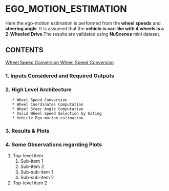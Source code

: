 # EGO_MOTION_ESTIMATION
Here the ego-motion estimation is performed from the **wheel speeds** and **steering angle**. It is assumed that the **vehicle is car-like with 4 wheels is a 2-Wheeled Drive**.The results are validated using **NuScenes** mini dataset.

## CONTENTS

<ins> Wheel Speed Conversion </ins>
<u> Wheel Speed Conversion </u>

 ### 1. Inputs Considered and Required Outputs
 ### 2. High Level Architecture
       * Wheel Speed Conversion
       * Wheel Coordinates Computation
       * Wheel Steer Angle Computation
       * Valid Wheel Speed Selection by Gating
       * Vehicle Ego-motion estimation
 ### 3. Results & Plots
 ### 4. Some Observations regarding Plots
 
 
 
 
1. Top-level item
   1. Sub-item 1
   2. Sub-item 2
     1. Sub-sub-item 1
     2. Sub-sub-item 2
2. Top-level item 2
